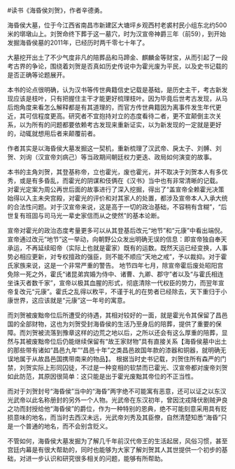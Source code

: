 \#读书《海昏侯刘贺》，作者辛德勇。

海昏侯大墓，位于今江西省南昌市新建区大塘坪乡观西村老裘村民小组东北约500米的墎墩山上。刘贺命终下葬于这一墓穴，时为汉宣帝神爵三年（前59），到开始发掘海昏侯墓的2011年，已经历时两千零七十年了。

大墓挖开出土了不少气度非凡的陪葬品和马蹄金、麒麟金等财宝，从而引起了一段考古界的争论，围绕着刘贺是否真如历史传说中为霍光废为平民，以及史书记载的是否正确等论题展开。

本书的论点很明确，认为汉书等传世典籍信史记载是基础，是历史主干，考古新发现应该是枝叶，只有把握住主干才能更好梳理枝叶。因为毕竟后世考古发现，从马后炮角度来看怎么解释都是有其道理的，而官方传世典籍因为离事件发生年代更近，其可信程度更高。研究者不宜抱持对立的态度看待二者，更不宜颠倒主次关系，以为所有的问题都要依赖考古发现来重新证实，以为新发现的一定就是更好的，动辄就想用后者来颠覆前者。

作者其实是以海昏侯大墓发掘这一契机，重新梳理了汉武帝、戾太子、刘髆、刘贺、刘询（汉宣帝刘病己）等当政期间朝廷权力更迭、政局如何演变的故事。

本书的主角刘贺，其登基称帝，立也霍光，废也霍光，并不取决于刘贺本人有多优秀，或是有多昏乱，而霍光的阴谋和伎俩在《汉书》当中也有非常清晰的记载。
对霍光定案为周公再世后面的故事进行了深入挖掘，得出了“盖宣帝全赖霍光决策始得以入主未央宫殿，对霍光的评价和对其家人的处置，都涉及宣帝本人入承大统的合法性问题。对于汉宣帝来说，这是高于一切的政治基础，不容稍有含糊”，“后世复有班固与司马光一辈史家信而从之使然”的基本论断。

宣帝对霍光的政治态度考量更多可以从其登基后改元“地节”和“元康”中看出端倪。
宣帝通过改元“地节”这一举动，向朝野公众发出明确无误的信息：即宣帝独自奉天承运，不再延续昭帝（实际上也就是霍家）既有的运数。既然天运已经变换，人事势必相应更新，对专权擅政的强臣，则不能不顺应“天地之戒”，予以裁抑。对于霍氏家族来说，这是一个非常严重的警告。
地节四年七月，除宣帝霍后废处昭阳宫免除一死之外，霍氏“诸昆弟宾婚为侍中、诸曹、九卿、郡守”者以及“与霍氏相连坐诛灭者数千家”，宣帝以极其血腥的形式，彻底清除一代权臣的势力，而翌年宣帝复改元“元康”。霍氏之乱得以敉平，不谨于礼的在势者已经除去，天下重归于小康世界，这应该就是“元康”这一年号的寓意。

而刘贺被废黜帝位后所遭受的待遇，其相对较好的一面，就是霍光令其保留了昌邑国的全部财物，这也为刘贺受封海昏侯的生活乃至身后的陪葬，提供了重要的保障。而刘贺被流落到豫章这样的边荒之地以后，之所以还会有这么厚重的陪葬，显然与其被废黜帝位后仍能继续保留有“故王家财物”具有直接关系【海昏侯墓中出土的那些带有诸如“昌邑九年”“昌邑十年”之类昌邑故国年款的漆器和铜器，就明确无误地属于从故昌邑国携带南来的物品】。
根据当时史书记载，刘贺住所有森严的门禁，刘贺实际上形同囚徒，不过是一种变相的软禁而已霍光、汉宣帝都对废帝刘贺如此防范，其原因很简单：这只能是出于霍光废黜其帝位的不正当性。

而对于刘贺封号“海昏侯”当中的“海昏”两字绝不可能寓有恶意，还可以证之以东汉光武帝以此名称册封的另外一个人物。光武帝在东汉初年，曾因沈戎降伏剧贼尹良之功而封授给他“海昏侯”的爵位，作为一种特别的恩典，绝不可能刻意采用具有贬损意味的地名，而当时去西汉未远，光武帝刘秀及其臣僚，自然清楚知悉“海昏”只是一个普通的地名，而不会别含贬义。

不管如何，海昏侯大墓发掘为了解几千年前汉代帝王的生活起居，风俗习惯，甚至宫廷内幕是有很大帮助的，同时也能够为大家了解刘贺其人其世提供一个初步的基础，对进一步认识和研究很多相关的问题，能够有所帮助。




